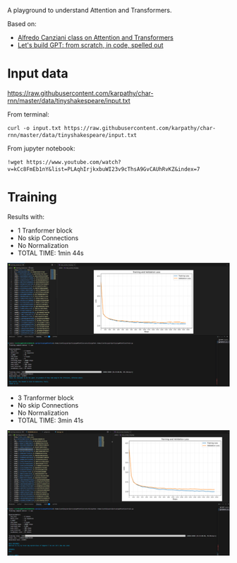 A playground to understand Attention and Transformers.

Based on: 

- [Alfredo Canziani class on Attention and Transformers](https://www.youtube.com/watch?v=fEVyfT-gLqQ&t=828s)
- [Let's build GPT: from scratch, in code, spelled out](https://www.youtube.com/watch?v=kCc8FmEb1nY&list=PLAqhIrjkxbuWI23v9cThsA9GvCAUhRvKZ&index=7)


# Input data

https://raw.githubusercontent.com/karpathy/char-rnn/master/data/tinyshakespeare/input.txt

From terminal:
```
curl -o input.txt https://raw.githubusercontent.com/karpathy/char-rnn/master/data/tinyshakespeare/input.txt
```

From jupyter notebook:

```
!wget https://www.youtube.com/watch?v=kCc8FmEb1nY&list=PLAqhIrjkxbuWI23v9cThsA9GvCAUhRvKZ&index=7
```

# Training
Results with:

- 1 Tranformer block
- No skip Connections
- No Normalization 
- TOTAL TIME: 1min 44s

![alt text](image.png)

- 3 Tranformer block
- No skip Connections
- No Normalization
- TOTAL TIME: 3min 41s

![alt text](image-1.png)